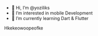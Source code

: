 - 👋 Hi, I’m @yoziliks
- 👀 I’m interested in mobile Development
- 🌱 I’m currently learning Dart & Flutter


<!---
yoziliks/yoziliks is a ✨ special ✨ repository because its `README.md` (this file) appears on your GitHub profile.
You can click the Preview link to take a look at your changes.
--->
Hkekeowoopeofke
